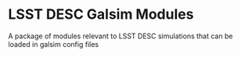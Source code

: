 # LSST DESC Galsim Modules
A package of modules relevant to LSST DESC simulations that can be loaded in galsim config files
